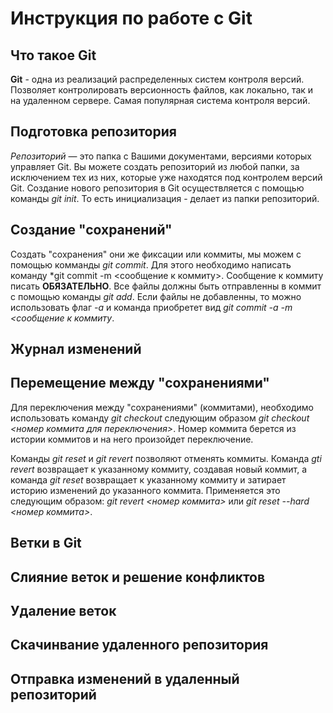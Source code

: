 # Инструкция по работе с Git

## Что такое Git

**Git** - одна из реализаций распределенных систем контроля версий. Позволяет контролировать версионность файлов, как локально, так и на удаленном сервере. Самая популярная система контроля версий. 

## Подготовка репозитория

*Репозиторий* — это папка с Вашими документами, версиями которых управляет Git. 
Вы можете создать репозиторий из любой папки, за исключением тех из них, которые уже находятся под контролем версий Git. 
Создание нового репозитория в Git осуществляется с помощью команды *git init*. То есть инициализация - делает из папки репозиторий. 

## Создание "сохранений"

Создать "сохранения" они же фиксации или коммиты, мы можем с помощью комманды *git commit*. Для этого необходимо написать команду *git commit -m <сообщение к коммиту>. Сообщение к коммиту писать **ОБЯЗАТЕЛЬНО**. Все файлы должны быть отправленны в коммит с помощью команды *git add*. Если файлы не добавленны, то можно использовать флаг *-a* и команда приобретет вид *git commit -a -m <сообщение к коммиту*. 

## Журнал изменений

## Перемещение между "сохранениями"

Для переключения между "сохранениями" (коммитами), необходимо использовать команду *git checkout* следующим образом *git checkout <номер коммита для переключения>*. Номер коммита берется из истории коммитов и на него произойдет переключение.

Команды *git reset* и *git revert* позволяют отменять коммиты. Команда *gti revert* возвращает к указанному коммиту, создавая новый коммит, а команда *git reset* возвращает к указанному коммиту и затирает историю изменений до указанного коммита. Применяется это следующим образом: *git revert <номер коммита>* или *git reset --hard <номер коммита>*.

## Ветки в Git

## Слияние веток и решение конфликтов

## Удаление веток

## Скачинвание удаленного репозитория

 ## Отправка изменений в удаленный репозиторий